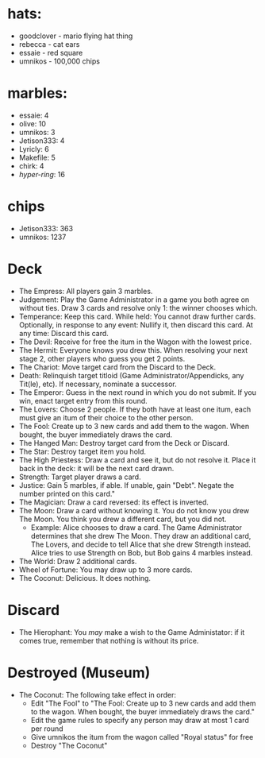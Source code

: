 # hats:
- goodclover - mario flying hat thing
- rebecca - cat ears
- essaie - red square
- umnikos - 100,000 chips

# marbles:
- essaie: 4
- olive: 10
- umnikos: 3
- Jetison333: 4
- Lyricly: 6
- Makefile: 5
- chirk: 4
- *hyper-ring*: 16

# chips
- Jetison333: 363
- umnikos: 1237


# Deck

- The Empress: All players gain 3 marbles.
- Judgement: Play the Game Administrator in a game you both agree on without ties. Draw 3 cards and resolve only 1: the winner chooses which.
- Temperance: Keep this card. While held: You cannot draw further cards. Optionally, in response to any event: Nullify it, then discard this card. At any time: Discard this card.
- The Devil: Receive for free the itum in the Wagon with the lowest price.
- The Hermit: Everyone knows you drew this. When resolving your next stage 2, other players who guess you get 2 points.
- The Chariot: Move target card from the Discard to the Deck.
- Death: Relinquish target titloid (Game Administrator/Appendicks, any Tit(le), etc). If necessary, nominate a successor.
- The Emperor: Guess in the next round in which you do not submit. If you win, enact target entry from this round.
- The Lovers: Choose 2 people. If they both have at least one itum, each must give an itum of their choice to the other person.
- The Fool: Create up to 3 new cards and add them to the wagon. When bought, the buyer immediately draws the card.
- The Hanged Man: Destroy target card from the Deck or Discard.
- The Star: Destroy target item you hold.
- The High Priestess: Draw a card and see it, but do not resolve it. Place it back in the deck: it will be the next card drawn.
- Strength: Target player draws a card.
- Justice: Gain 5 marbles, if able. If unable, gain "Debt". Negate the number printed on this card."
- The Magician: Draw a card reversed: its effect is inverted.
- The Moon: Draw a card without knowing it. You do not know you drew The Moon. You think you drew a different card, but you did not.
  - Example: Alice chooses to draw a card. The Game Administrator determines that she drew The Moon. They draw an additional card, The Lovers, and decide to tell Alice that she drew Strength instead. Alice tries to use Strength on Bob, but Bob gains 4 marbles instead.
- The World: Draw 2 additional cards.
- Wheel of Fortune: You may draw up to 3 more cards.
- The Coconut: Delicious. It does nothing.

# Discard

- The Hierophant: You *may* make a wish to the Game Administator: if it comes true, remember that nothing is without its price.

# Destroyed (Museum)

- The Coconut: The following take effect in order:
  - Edit "The Fool" to "The Fool: Create up to 3 new cards and add them to the wagon. When bought, the buyer immediately draws the card."
  - Edit the game rules to specify any person may draw at most 1 card per round
  - Give umnikos the itum from the wagon called "Royal status" for free
  - Destroy "The Coconut"

